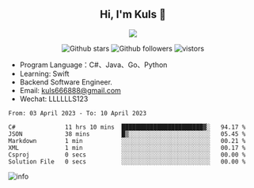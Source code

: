 <h2 align="center"> Hi, I'm Kuls 👋 </h2>
<p align="center">
    <p align="center">
        <img src=" https://avatars.githubusercontent.com/u/42165104?s=460&u=5c7fbf0bce7d4b38a15a44676e6f64b529e47598&v=4"/>
    </p>
    <p align="center">
      <img src="https://img.shields.io/github/stars/hellokuls?style=social" alt="Github stars" />
      <img src="https://img.shields.io/github/followers/hellokuls?style=social" alt="Github followers" />
      <img src="https://visitor-badge.glitch.me/badge?page_id=hellokuls.readme" alt="vistors" />
    </p>
</p>

- Program Language：C#、Java、Go、Python
- Learning: Swift
- Backend Software Engineer.
- Email: kuls666888@gmail.com
- Wechat: LLLLLLS123

<!--START_SECTION:waka-->

```text
From: 03 April 2023 - To: 10 April 2023

C#              11 hrs 10 mins  ███████████████████████▓░   94.17 %
JSON            38 mins         █▒░░░░░░░░░░░░░░░░░░░░░░░   05.45 %
Markdown        1 min           ░░░░░░░░░░░░░░░░░░░░░░░░░   00.21 %
XML             1 min           ░░░░░░░░░░░░░░░░░░░░░░░░░   00.17 %
Csproj          0 secs          ░░░░░░░░░░░░░░░░░░░░░░░░░   00.00 %
Solution File   0 secs          ░░░░░░░░░░░░░░░░░░░░░░░░░   00.00 %
```

<!--END_SECTION:waka-->

![info](https://github-readme-stats.vercel.app/api?username=hellokuls&show_icons=true&count_private=true&hide=prs&theme=default_repocard)


